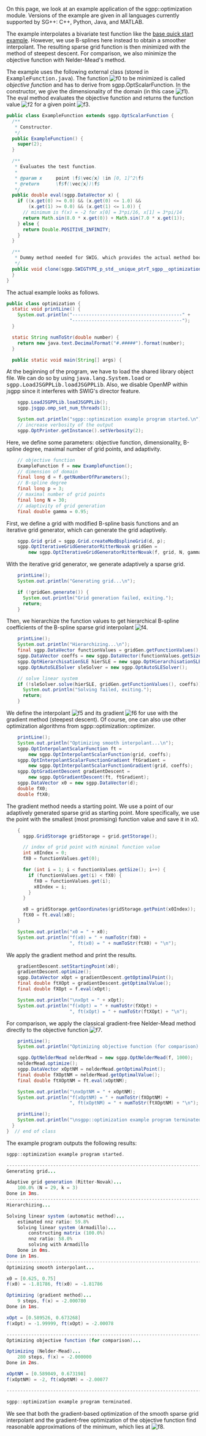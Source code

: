 On this page, we look at an example application of the sgpp::optimization module.
Versions of the example are given in all languages
currently supported by SG++: C++, Python, Java, and MATLAB.

The example interpolates a bivariate test function like the [base quick start example](https://github.com/SGpp/SGpp/wiki/Base-quick-start-(Java)).
However, we use B-splines here instead to obtain a smoother interpolant.
The resulting sparse grid function is then minimized with the method of steepest descent.
For comparison, we also minimize the objective function with Nelder-Mead's method.

The example uses the following external class (stored in <tt>ExampleFunction.java</tt>).
The function ![f0] to be minimized
is called <i>objective function</i> and has to derive from sgpp.OptScalarFunction.
In the constructor, we give the dimensionality of the domain
(in this case ![f1]).
The eval method evaluates the objective function and returns the function
value ![f2] for a given point ![f3].

```java
public class ExampleFunction extends sgpp.OptScalarFunction {
  /**
   * Constructor.
   */
  public ExampleFunction() {
    super(2);
  }

  /**
   * Evaluates the test function.
   *
   * @param x     point \f$\vec{x} \in [0, 1]^2\f$
   * @return      \f$f(\vec{x})\f$
   */
  public double eval(sgpp.DataVector x) {
    if ((x.get(0) >= 0.0) && (x.get(0) <= 1.0) &&
        (x.get(1) >= 0.0) && (x.get(1) <= 1.0)) {
      // minimum is f(x) = -2 for x[0] = 3*pi/16, x[1] = 3*pi/14
      return Math.sin(8.0 * x.get(0)) + Math.sin(7.0 * x.get(1));
    } else {
      return Double.POSITIVE_INFINITY;
    }
  }

  /**
   * Dummy method needed for SWIG, which provides the actual method body.
   */
  public void clone(sgpp.SWIGTYPE_p_std__unique_ptrT_sgpp__optimization__ScalarFunction_t clone) {
  }
}
```

The actual example looks as follows.

```java
public class optimization {
  static void printLine() {
    System.out.println("----------------------------------------" +
                       "----------------------------------------");
  }

  static String numToStr(double number) {
    return new java.text.DecimalFormat("#.#####").format(number);
  }

  public static void main(String[] args) {
```

At the beginning of the program, we have to load the shared library object file.
We can do so by using <tt>java.lang.System.load</tt> or
<tt>sgpp.LoadJSGPPLib.loadJSGPPLib</tt>.
Also, we disable OpenMP within jsgpp since it interferes with SWIG's director feature.

```java
    sgpp.LoadJSGPPLib.loadJSGPPLib();
    sgpp.jsgpp.omp_set_num_threads(1);

    System.out.println("sgpp::optimization example program started.\n");
    // increase verbosity of the output
    sgpp.OptPrinter.getInstance().setVerbosity(2);
```

Here, we define some parameters: objective function, dimensionality,
B-spline degree, maximal number of grid points, and adaptivity.

```java
    // objective function
    ExampleFunction f = new ExampleFunction();
    // dimension of domain
    final long d = f.getNumberOfParameters();
    // B-spline degree
    final long p = 3;
    // maximal number of grid points
    final long N = 30;
    // adaptivity of grid generation
    final double gamma = 0.95;
```

First, we define a grid with modified B-spline basis functions and
an iterative grid generator, which can generate the grid adaptively.

```java
    sgpp.Grid grid = sgpp.Grid.createModBsplineGrid(d, p);
    sgpp.OptIterativeGridGeneratorRitterNovak gridGen =
        new sgpp.OptIterativeGridGeneratorRitterNovak(f, grid, N, gamma);
```

With the iterative grid generator, we generate adaptively a sparse grid.

```java
    printLine();
    System.out.println("Generating grid...\n");

    if (!gridGen.generate()) {
      System.out.println("Grid generation failed, exiting.");
      return;
    }
```

Then, we hierarchize the function values to get hierarchical B-spline
coefficients of the B-spline sparse grid interpolant
![f4].

```java
    printLine();
    System.out.println("Hierarchizing...\n");
    final sgpp.DataVector functionValues = gridGen.getFunctionValues();
    sgpp.DataVector coeffs = new sgpp.DataVector(functionValues.getSize());
    sgpp.OptHierarchisationSLE hierSLE = new sgpp.OptHierarchisationSLE(grid);
    sgpp.OptAutoSLESolver sleSolver = new sgpp.OptAutoSLESolver();

    // solve linear system
    if (!sleSolver.solve(hierSLE, gridGen.getFunctionValues(), coeffs)) {
      System.out.println("Solving failed, exiting.");
      return;
    }
```

We define the interpolant ![f5] and its gradient
![f6] for use with the gradient method (steepest descent).
Of course, one can also use other optimization algorithms from
sgpp::optimization::optimizer.

```java
    printLine();
    System.out.println("Optimizing smooth interpolant...\n");
    sgpp.OptInterpolantScalarFunction ft =
        new sgpp.OptInterpolantScalarFunction(grid, coeffs);
    sgpp.OptInterpolantScalarFunctionGradient ftGradient =
        new sgpp.OptInterpolantScalarFunctionGradient(grid, coeffs);
    sgpp.OptGradientDescent gradientDescent =
        new sgpp.OptGradientDescent(ft, ftGradient);
    sgpp.DataVector x0 = new sgpp.DataVector(d);
    double fX0;
    double ftX0;
```

The gradient method needs a starting point.
We use a point of our adaptively generated sparse grid as starting point.
More specifically, we use the point with the smallest
(most promising) function value and save it in x0.

```java
    {
      sgpp.GridStorage gridStorage = grid.getStorage();

      // index of grid point with minimal function value
      int x0Index = 0;
      fX0 = functionValues.get(0);

      for (int i = 1; i < functionValues.getSize(); i++) {
        if (functionValues.get(i) < fX0) {
          fX0 = functionValues.get(i);
          x0Index = i;
        }
      }

      x0 = gridStorage.getCoordinates(gridStorage.getPoint(x0Index));
      ftX0 = ft.eval(x0);
    }

    System.out.println("x0 = " + x0);
    System.out.println("f(x0) = " + numToStr(fX0) +
                       ", ft(x0) = " + numToStr(ftX0) + "\n");
```

We apply the gradient method and print the results.

```java
    gradientDescent.setStartingPoint(x0);
    gradientDescent.optimize();
    sgpp.DataVector xOpt = gradientDescent.getOptimalPoint();
    final double ftXOpt = gradientDescent.getOptimalValue();
    final double fXOpt = f.eval(xOpt);

    System.out.println("\nxOpt = " + xOpt);
    System.out.println("f(xOpt) = " + numToStr(fXOpt) +
                       ", ft(xOpt) = " + numToStr(ftXOpt) + "\n");
```

For comparison, we apply the classical gradient-free Nelder-Mead method
directly to the objective function ![f7].

```java
    printLine();
    System.out.println("Optimizing objective function (for comparison)...\n");

    sgpp.OptNelderMead nelderMead = new sgpp.OptNelderMead(f, 1000);
    nelderMead.optimize();
    sgpp.DataVector xOptNM = nelderMead.getOptimalPoint();
    final double fXOptNM = nelderMead.getOptimalValue();
    final double ftXOptNM = ft.eval(xOptNM);

    System.out.println("\nxOptNM = " + xOptNM);
    System.out.println("f(xOptNM) = " + numToStr(fXOptNM) +
                       ", ft(xOptNM) = " + numToStr(ftXOptNM) + "\n");

    printLine();
    System.out.println("\nsgpp::optimization example program terminated.");
  }
}  // end of class
```

The example program outputs the following results:
```java
sgpp::optimization example program started.

--------------------------------------------------------------------------------
Generating grid...

Adaptive grid generation (Ritter-Novak)...
    100.0% (N = 29, k = 3)
Done in 3ms.
--------------------------------------------------------------------------------
Hierarchizing...

Solving linear system (automatic method)...
    estimated nnz ratio: 59.8% 
    Solving linear system (Armadillo)...
        constructing matrix (100.0%)
        nnz ratio: 58.0%
        solving with Armadillo
    Done in 0ms.
Done in 1ms.
--------------------------------------------------------------------------------
Optimizing smooth interpolant...

x0 = [0.625, 0.75]
f(x0) = -1.81786, ft(x0) = -1.81786

Optimizing (gradient method)...
    9 steps, f(x) = -2.000780
Done in 1ms.

xOpt = [0.589526, 0.673268]
f(xOpt) = -1.99999, ft(xOpt) = -2.00078

--------------------------------------------------------------------------------
Optimizing objective function (for comparison)...

Optimizing (Nelder-Mead)...
    280 steps, f(x) = -2.000000
Done in 2ms.

xOptNM = [0.589049, 0.673198]
f(xOptNM) = -2, ft(xOptNM) = -2.00077

--------------------------------------------------------------------------------

sgpp::optimization example program terminated.

```

We see that both the gradient-based optimization of the smooth sparse grid
interpolant and the gradient-free optimization of the objective function
find reasonable approximations of the minimum, which lies at
![f8].

[f0]: http://chart.apis.google.com/chart?cht=tx&chl=f:%20%5B0%2C%201%5D%5Ed%20%5Cto%20%5Cmathbb%7BR%7D
[f1]: http://chart.apis.google.com/chart?cht=tx&chl=d%20%3D%202
[f2]: http://chart.apis.google.com/chart?cht=tx&chl=f%28%5Cvec%7Bx%7D%29
[f3]: http://chart.apis.google.com/chart?cht=tx&chl=%5Cvec%7Bx%7D%20%5Cin%20%5B0%2C%201%5D%5Ed
[f4]: http://chart.apis.google.com/chart?cht=tx&chl=%5Ctilde%7Bf%7D:%20%5B0%2C%201%5D%5Ed%20%5Cto%20%5Cmathbb%7BR%7D
[f5]: http://chart.apis.google.com/chart?cht=tx&chl=%5Ctilde%7Bf%7D
[f6]: http://chart.apis.google.com/chart?cht=tx&chl=%5Cnabla%5Ctilde%7Bf%7D
[f7]: http://chart.apis.google.com/chart?cht=tx&chl=f
[f8]: http://chart.apis.google.com/chart?cht=tx&chl=%283%5Cpi/16%2C%203%5Cpi/14%29%20%5Capprox%20%280.58904862%2C%200.67319843%29